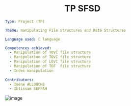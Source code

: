 <h1 align="center">TP SFSD</h1>

```yaml
Type: Project (TP)

Theme: manipulating File structures and Data Structures

Language used: C language

Competences achieved:
  - Manipulation of TOVĈ file structure
  - Manipulation of TOVC file structure
  - Manipulation of LOVC file structure
  - Manipulation of TOF  file structure
  - Index manipulation
  
Contributors:
  - Imène ALLOUCHE
  - Ibtissam SEFFAH
```

![image](https://user-images.githubusercontent.com/89279264/203825136-21ea292d-d207-4aa0-a764-bdab86e83b5b.png)
